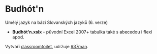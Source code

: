 # Budhót'n

Umělý jazyk na bázi Slovanských jazyků (6. verze)

+ **Budhót'n.xslx** - původní Excel 2007+ tabulka také s abecedou i flexí apod.

Vytváří [classroomtoilet](https://classroomtoilet.cz/), udržuje [637man](https://getmania.blogspot.com/).
